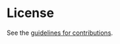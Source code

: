 # License

See the
[guidelines for contributions](https://github.com/turt2live/ietf-mimi-matrix-transport/blob//CONTRIBUTING.md).
